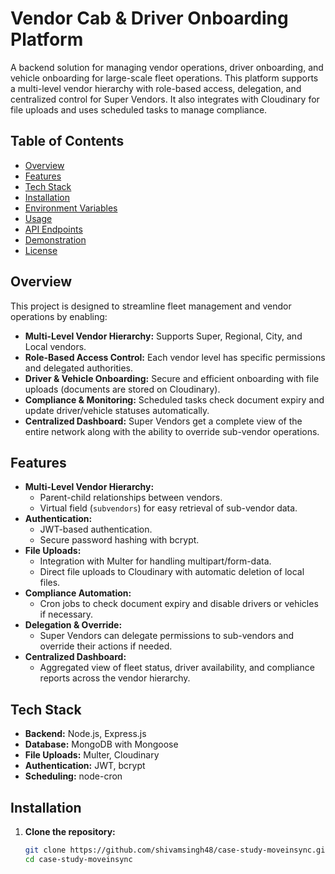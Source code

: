 # Vendor Cab & Driver Onboarding Platform

A backend solution for managing vendor operations, driver onboarding, and vehicle onboarding for large-scale fleet operations. This platform supports a multi-level vendor hierarchy with role-based access, delegation, and centralized control for Super Vendors. It also integrates with Cloudinary for file uploads and uses scheduled tasks to manage compliance.

## Table of Contents

- [Overview](#overview)
- [Features](#features)
- [Tech Stack](#tech-stack)
- [Installation](#installation)
- [Environment Variables](#environment-variables)
- [Usage](#usage)
- [API Endpoints](#api-endpoints)
- [Demonstration](#demonstration)
- [License](#license)

## Overview

This project is designed to streamline fleet management and vendor operations by enabling:
- **Multi-Level Vendor Hierarchy:** Supports Super, Regional, City, and Local vendors.
- **Role-Based Access Control:** Each vendor level has specific permissions and delegated authorities.
- **Driver & Vehicle Onboarding:** Secure and efficient onboarding with file uploads (documents are stored on Cloudinary).
- **Compliance & Monitoring:** Scheduled tasks check document expiry and update driver/vehicle statuses automatically.
- **Centralized Dashboard:** Super Vendors get a complete view of the entire network along with the ability to override sub-vendor operations.

## Features

- **Multi-Level Vendor Hierarchy:** 
  - Parent-child relationships between vendors.
  - Virtual field (`subvendors`) for easy retrieval of sub-vendor data.
- **Authentication:** 
  - JWT-based authentication.
  - Secure password hashing with bcrypt.
- **File Uploads:**
  - Integration with Multer for handling multipart/form-data.
  - Direct file uploads to Cloudinary with automatic deletion of local files.
- **Compliance Automation:** 
  - Cron jobs to check document expiry and disable drivers or vehicles if necessary.
- **Delegation & Override:** 
  - Super Vendors can delegate permissions to sub-vendors and override their actions if needed.
- **Centralized Dashboard:** 
  - Aggregated view of fleet status, driver availability, and compliance reports across the vendor hierarchy.

## Tech Stack

- **Backend:** Node.js, Express.js
- **Database:** MongoDB with Mongoose
- **File Uploads:** Multer, Cloudinary
- **Authentication:** JWT, bcrypt
- **Scheduling:** node-cron

## Installation

1. **Clone the repository:**
   ```bash
   git clone https://github.com/shivamsingh48/case-study-moveinsync.git
   cd case-study-moveinsync
